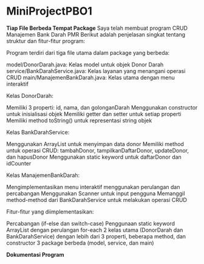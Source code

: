 # MiniProjectPBO1

**Tiap File Berbeda Tempat Package**
Saya telah membuat program CRUD Manajemen Bank Darah PMR Berikut adalah penjelasan singkat tentang struktur dan fitur-fitur program:

Program terdiri dari tiga file utama dalam package yang berbeda:

model/DonorDarah.java: Kelas model untuk objek Donor Darah
service/BankDarahService.java: Kelas layanan yang menangani operasi CRUD
main/ManajemenBankDarah.java: Kelas utama dengan menu interaktif


Kelas DonorDarah:

Memiliki 3 properti: id, nama, dan golonganDarah
Menggunakan constructor untuk inisialisasi objek
Memiliki getter dan setter untuk setiap properti
Memiliki method toString() untuk representasi string objek


Kelas BankDarahService:

Menggunakan ArrayList untuk menyimpan data donor
Memiliki method untuk operasi CRUD: tambahDonor, tampilkanDaftarDonor, updateDonor, dan hapusDonor
Menggunakan static keyword untuk daftarDonor dan idCounter


Kelas ManajemenBankDarah:

Mengimplementasikan menu interaktif menggunakan perulangan dan percabangan
Menggunakan Scanner untuk input pengguna
Memanggil method-method dari BankDarahService untuk melakukan operasi CRUD


Fitur-fitur yang diimplementasikan:

Percabangan (if-else dan switch-case)
Penggunaan static keyword
ArrayList dengan perulangan for-each
2 kelas utama (DonorDarah dan BankDarahService) dengan lebih dari 3 properti, beberapa method, dan constructor
3 package berbeda (model, service, dan main)

**Dokumentasi Program**
